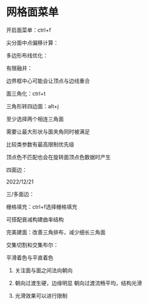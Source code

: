 # 网格面菜单
开启面菜单：ctrl+f

尖分面中点偏移计算：

多边形布线优化：

有限融并：

边界框中心可能会让顶点与边线重合

面三角化：ctrl+t

三角形转四边面：alt+j

至少选择两个相连三角面

需要让最大形状与面夹角同时被满足

比较类参数有最高限制优先级

顶点色不匹配也会在旋转面顶点色数据时产生

四面边：

2022/12/21

三/多面边：

栅格填充：ctrl+f选择栅格填充

可搭配衰减构建曲率结构

完美建面：改善三角排布，减少细长三角面

交集切割和交集布尔：

平滑着色与平直着色

1. 关注面与面之间法向朝向

1. 朝向过渡生硬，边缘明显 朝向过渡流畅平均，结构光滑

1. 光滑效果可以进行限制


